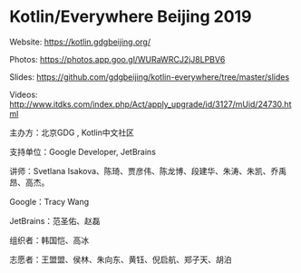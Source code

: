 # Kotlin/Everywhere Beijing 2019

Website: https://kotlin.gdgbeijing.org/

Photos: https://photos.app.goo.gl/WURaWRCJ2jJ8LPBV6

Slides: https://github.com/gdgbeijing/kotlin-everywhere/tree/master/slides

Videos: http://www.itdks.com/index.php/Act/apply_upgrade/id/3127/mUid/24730.html


主办方：北京GDG , Kotlin中文社区

支持单位：Google Developer, JetBrains

讲师：Svetlana Isakova、陈琦、贾彦伟、陈龙博、段建华、朱涛、朱凯、乔禹昂、高杰。

Google：Tracy Wang

JetBrains：范圣佑、赵磊

组织者：韩国恺、高冰

志愿者：王盟盟、侯林、朱向东、黄钰、倪启航、郑子天、胡泊
